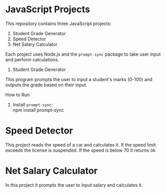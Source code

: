 <h1>JavaScript Projects</h1>

This repository contains three JavaScript projects:

1. Student Grade Generator
2. Speed Detector
3. Net Salary Calculator

Each project uses Node.js and the `prompt-sync` package to take user input and perform calculations.


 1. Student Grade Generator

This program prompts the user to input a student's marks (0-100) and outputs the grade based on their input.


 How to Run
1. Install `prompt-sync`:  
   npm install prompt-sync

<h1>Speed Detector</h1>
This project reads the speed of a car and calculates it. If the speed limit exceeds the license is suspended. If the speed is below 70 it returns ok

<h1> Net Salary Calculator</h1>
In this project it prompts the user to input salary and calculates it.